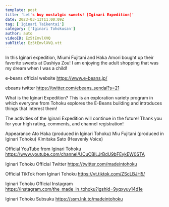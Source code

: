 ```yaml
---
template: post
title: 'Let's buy nostalgic sweets! [Iginari Expedition]'
date: 2023-03-13T11:00:09Z
tag: ['Iginari Taikentai']
category: ['Iginari Tohokusan']
author: auto 
videoID: Ez5tEmvlXVQ
subTitle: Ez5tEmvlXVQ.vtt
---
```

In this Iginari expedition, Miumi Fujitani and Haka Amori bought up their favorite sweets at Dashiya Zou! I am enjoying the adult shopping that was my dream when I was a child!



e-beans official website
https://www.e-beans.jp/

ebeans twitter
https://twitter.com/ebeans_sendai?s=21


What is the Iginari Expedition?
This is an exploration variety program in which everyone from Tohoku explores the E-Beans building and introduces things that interest them!

The activities of the Iginari Expedition will continue in the future! Thank you for your high rating, comments, and channel registration!

Appearance
Ato Haka (produced in Iginari Tohoku)
Miu Fujitani (produced in Iginari Tohoku)
Kimitaka Sato (Heavenly Voice)


Official YouTube from Iginari Tohoku
https://www.youtube.com/channel/UCuCBILJrBdU9bFEykEW0STA

Iginari Tohoku Official Twitter
https://twitter.com/madeintohoku

Official TikTok from Iginari Tohoku
https://vt.tiktok.com/ZScLBJH5/

Iginari Tohoku Official Instagram
https://instagram.com/the_made_in_tohoku?igshid=9yqxyuy14d1e

Iginari Tohoku Subsuku
https://ssm.lnk.to/madeintohoku